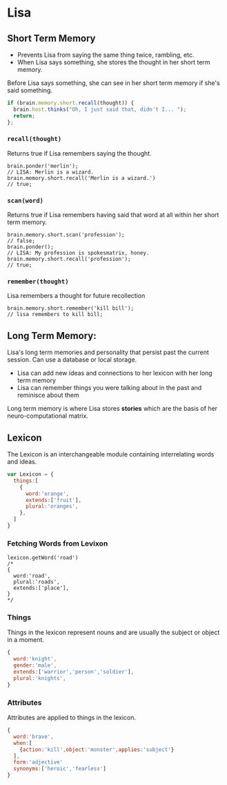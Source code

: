Lisa
====

## Short Term Memory

- Prevents Lisa from saying the same thing twice, rambling, etc.
- When Lisa says something, she stores the thought in her short term memory.

Before Lisa says something, she can see in her short term memory if she's said something.

```javascript
if (brain.memory.short.recall(thought)) {
  brain.host.thinks("Oh, I just said that, didn't I... ");
  return;
};
```

### `recall(thought)` 
Returns true if Lisa remembers saying the thought.

    brain.ponder('merlin');
    // LISA: Merlin is a wizard.
    brain.memory.short.recall('Merlin is a wizard.')
    // true;

### `scan(word)` 
Returns true if Lisa remembers having said that word at all within her short term memory.

    brain.memory.short.scan('profession');
    // false;
    brain.ponder();
    // LISA: My profession is spokesmatrix, honey.
    brain.memory.short.recall('profession');
    // true;

### `remember(thought)` 
Lisa remembers a thought for future recollection

    brain.memory.short.remember('kill bill');
    // lisa remembers to kill bill;

## Long Term Memory:
Lisa's long term memories and personality that persist past the current session. Can use a database or local storage.

+ Lisa can add new ideas and connections to her lexicon with her long term memory
+ Lisa can remember things you were talking about in the past and reminisce about them

Long term memory is where Lisa stores **stories** which are the basis of her neuro-computational matrix.

## Lexicon
The Lexicon is an interchangeable module containing interrelating words and ideas. 

```javascript
var Lexicon = {
  things:[
    {
      word:'orange',
      extends:['fruit'],
      plural:'oranges',
    },
  ]
}
```

### Fetching Words from Levixon

```
lexicon.getWord('road')
/*
{
  word:'road',
  plural:'roads',
  extends:['place'],
}
*/
```

### Things
Things in the lexicon represent nouns and are usually the subject or object in a moment.

```javascript
{
  word:'knight',
  gender:'male',
  extends:['warrior','person','soldier'],
  plural:'knights',
}
```

### Attributes
Attributes are applied to things in the lexicon.

```javascript
{
  word:'brave',
  when:[
    {action:'kill',object:'monster',applies:'subject'}
  ],
  form:'adjective'
  synonyms:['heroic','fearless']
}
```

